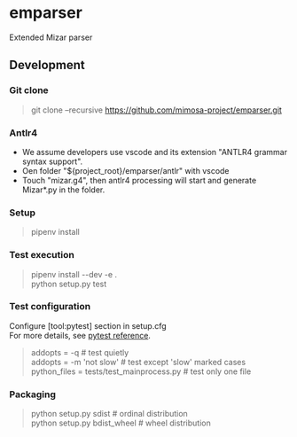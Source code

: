 # emparser
Extended Mizar parser

## Development
### Git clone
> git clone –recursive https://github.com/mimosa-project/emparser.git  

### Antlr4
  * We assume developers use vscode and its extension "ANTLR4 grammar syntax support".
  * Oen folder "${project_root}/emparser/antlr" with vscode
  * Touch "mizar.g4", then antlr4 processing will start and generate Mizar*.py in the folder.

### Setup
> pipenv install

### Test execution
> pipenv install --dev -e .  
> python setup.py test

### Test configuration
Configure [tool:pytest] section in setup.cfg  
For more details, see [pytest reference](https://docs.pytest.org/en/latest/reference.html).
> addopts = -q                              # test quietly  
> addopts = -m 'not slow'                   # test except 'slow' marked cases  
> python_files = tests/test_mainprocess.py  # test only one file  

### Packaging
> python setup.py sdist                 # ordinal distribution  
> python setup.py bdist_wheel           # wheel distribution

